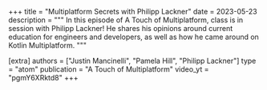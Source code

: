 +++
title = "Multiplatform Secrets with Philipp Lackner"
date = 2023-05-23
description = """
In this episode of A Touch of Multiplatform, class is in session with Philipp Lackner! He shares his opinions around current education for engineers and developers, as well as how he came around on Kotlin Multiplatform.
"""

[extra]
authors = ["Justin Mancinelli", "Pamela Hill", "Philipp Lackner"]
type = "atom"
publication = "A Touch of Multiplatform"
video_yt = "pgmY6XRktd8"
+++
